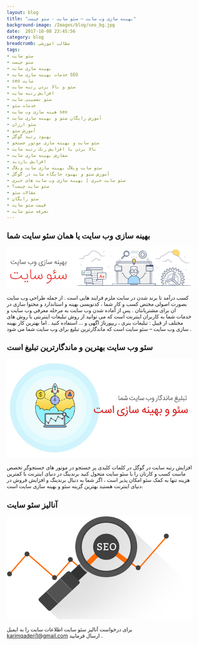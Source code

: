 ```yaml
---
layout: blog
title: "بهینه سازی وب سایت – سئو سایت - سئو چیست"
background-image: /Images/blog/seo_bg.jpg
date:  2017-10-08 23:45:56
category: blog
breadcrumb: مطالب اموزشی
tags:
- سئو سایت
- سئو چیست
- بهینه سازی سایت
- خدمات بهینه سازی سایت SEO
- seo سایت
- سئو و بالا بردن رتبه سایت‏
- افزایش رتبه سایت
- سئو تضمینی سایت
- خدمات سئو
- هینه سازی وب سایت seo
- آموزش رایگان سئو و بهینه سازی سایت
- سئو ارزان
- آموزش سئو
- بهبود رتبه گوگل
- سئو سایت و بهینه سازی موتور جستجو
- بالا بردن یا افزایش رنک رتبه سایت
- سفارش بهینه سازی سایت
- افزایش بازدید
- سئو سایت وبلاگ بهینه سازی سایت وبلاگ
- آموزش سئو و بهبود جایگاه سایت در گوگل
- سئو سایت خبری | بهینه سازی وب سایت های خبری
- سئو سایت چیست؟
- مقالات سئو
- سئو رایگان
- قیمت سئو سایت
- تعرفه سئو سایت
---
```




## بهینه سازی وب سایت یا همان سئو سایت شما
![بهینه سازی وب سایت – سئو سایت][1]

[1]: /Images/blog/seo.jpg "بهینه سازی وب سایت – سئو سایت - سئو چیست"

کسب درآمد تا برند شدن در سایت ملزم فرایند هایی است . از جمله طراحی وب سایت بصورت اصولی مختص کسب و کار شما ، کدنویسی بهینه و استاندارد و محتوا سازی در ان برای مشتریانتان . پس از آماده شدن وب سایت به مرحله معرفی وب سایت و خدمات شما به کاربران اینترنت است که می توانید از روش تبلیغات اینترنتی با روش های مختلف از قیبل :
 تبلیغات بنری ،
  ریپورتاژ اگهی 
  و … استفاده کنید .
   اما بهترین کار بهینه سازی وب سایت – سئو سایت است که ماندگارترین تبلیغ برای وب سایت شما می شود .



## سئو وب سایت بهترین و ماندگارترین تبلیغ است
![سئو وب سایت بهترین و ماندگارترین تبلیغ است][2]

[2]: /Images/blog/seo2.jpg "سئو وب سایت بهترین و ماندگارترین تبلیغ است"

افزایش رتبه سایت در گوگل در کلمات کلیدی پر جستجو در موتور های جستجوگر تخصص ماست کسب و کارتان را با سئو سایت متحول کنید برندینگ در دنیای اینترنت با کمترین هزینه تنها به کمک سئو امکان پذیر است ، اگر شما به دنبال برندینگ و افزایش فروش در دنیای اینترنت هستید بهترین گزینه سئو و بهینه سازی سایت است.

## آنالیز سئو سایت 
![آنالیز سئو سایت][3]

[3]: /Images/blog/free-seo-tool.png "آنالیز سئو سایت"

برای درخواست آنالیز سئو سایت اطلاعات سایت را به ایمیل karimqaderi1@gmail.com ارسال فرمایید .


